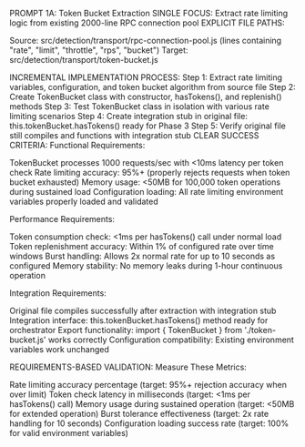 PROMPT 1A: Token Bucket Extraction
SINGLE FOCUS: Extract rate limiting logic from existing 2000-line RPC connection pool
EXPLICIT FILE PATHS:

Source: src/detection/transport/rpc-connection-pool.js (lines containing "rate", "limit", "throttle", "rps", "bucket")
Target: src/detection/transport/token-bucket.js

INCREMENTAL IMPLEMENTATION PROCESS:
Step 1: Extract rate limiting variables, configuration, and token bucket algorithm from source file
Step 2: Create TokenBucket class with constructor, hasTokens(), and replenish() methods
Step 3: Test TokenBucket class in isolation with various rate limiting scenarios
Step 4: Create integration stub in original file: this.tokenBucket.hasTokens() ready for Phase 3
Step 5: Verify original file still compiles and functions with integration stub
CLEAR SUCCESS CRITERIA:
Functional Requirements:

TokenBucket processes 1000 requests/sec with <10ms latency per token check
Rate limiting accuracy: 95%+ (properly rejects requests when token bucket exhausted)
Memory usage: <50MB for 100,000 token operations during sustained load
Configuration loading: All rate limiting environment variables properly loaded and validated

Performance Requirements:

Token consumption check: <1ms per hasTokens() call under normal load
Token replenishment accuracy: Within 1% of configured rate over time windows
Burst handling: Allows 2x normal rate for up to 10 seconds as configured
Memory stability: No memory leaks during 1-hour continuous operation

Integration Requirements:

Original file compiles successfully after extraction with integration stub
Integration interface: this.tokenBucket.hasTokens() method ready for orchestrator
Export functionality: import { TokenBucket } from './token-bucket.js' works correctly
Configuration compatibility: Existing environment variables work unchanged

REQUIREMENTS-BASED VALIDATION:
Measure These Metrics:

Rate limiting accuracy percentage (target: 95%+ rejection accuracy when over limit)
Token check latency in milliseconds (target: <1ms per hasTokens() call)
Memory usage during sustained operation (target: <50MB for extended operation)
Burst tolerance effectiveness (target: 2x rate handling for 10 seconds)
Configuration loading success rate (target: 100% for valid environment variables)